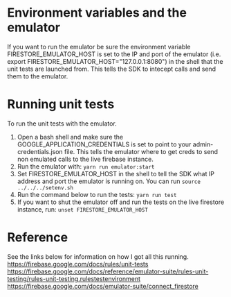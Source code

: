 # Environment variables and the emulator
If you want to run the emulator be sure the environment variable 
FIRESTORE_EMULATOR_HOST is set to the IP and port of the emulator
(i.e. export FIRESTORE_EMULATOR_HOST="127.0.0.1:8080") in the
shell that the unit tests are launched from.  This tells the SDK
to intecept calls and send them to the emulator.

# Running unit tests
To run the unit tests with the emulator.
1. Open a bash shell and make sure the GOOGLE_APPLICATION_CREDENTIALS
    is set to point to your admin-credentials.json file.  This tells
    the emulator where to get creds to send non emulated calls to the
    live firebase instance.
2. Run the emulator with:
    ```yarn run emulator:start```
3. 
    Set FIRESTORE_EMULATOR_HOST in the shell to tell the SDK what IP
    address and port the emulator is running on. You can run
    ```source ../../../setenv.sh```
4. Run the command below to run the tests:
    ```yarn run test```
5. If you want to shut the emulator off and run the tests on the live
    firestore instance, run:
    ```unset FIRESTORE_EMULATOR_HOST```

# Reference
See the links below for information on how I got all this running.
https://firebase.google.com/docs/rules/unit-tests
https://firebase.google.com/docs/reference/emulator-suite/rules-unit-testing/rules-unit-testing.rulestestenvironment
https://firebase.google.com/docs/emulator-suite/connect_firestore
